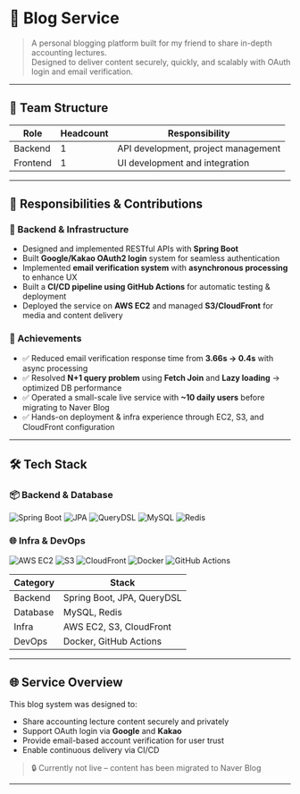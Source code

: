 # 📘 Blog Service

> A personal blogging platform built for my friend to share in-depth accounting lectures.  
> Designed to deliver content securely, quickly, and scalably with OAuth login and email verification.
---

## 👥 Team Structure

| Role     | Headcount | Responsibility                          |
|----------|-----------|-------------------------------------------|
| Backend  | 1         | API development, project management       |
| Frontend | 1         | UI development and integration            |

---

## 🧩 Responsibilities & Contributions

### 🔧 Backend & Infrastructure

- Designed and implemented RESTful APIs with **Spring Boot**
- Built **Google/Kakao OAuth2 login** system for seamless authentication
- Implemented **email verification system** with **asynchronous processing** to enhance UX
- Built a **CI/CD pipeline using GitHub Actions** for automatic testing & deployment
- Deployed the service on **AWS EC2** and managed **S3/CloudFront** for media and content delivery

### 🚀 Achievements

- ✅ Reduced email verification response time from **3.66s → 0.4s** with async processing  
- ✅ Resolved **N+1 query problem** using **Fetch Join** and **Lazy loading** → optimized DB performance  
- ✅ Operated a small-scale live service with **~10 daily users** before migrating to Naver Blog  
- ✅ Hands-on deployment & infra experience through EC2, S3, and CloudFront configuration

---

## 🛠️ Tech Stack

### 📦 Backend & Database

![Spring Boot](https://img.shields.io/badge/Spring%20Boot-6DB33F?style=flat-square&logo=spring-boot&logoColor=white)
![JPA](https://img.shields.io/badge/JPA-59666C?style=flat-square)
![QueryDSL](https://img.shields.io/badge/QueryDSL-11B48A?style=flat-square)
![MySQL](https://img.shields.io/badge/MySQL-00758F?style=flat-square&logo=mysql&logoColor=white)
![Redis](https://img.shields.io/badge/Redis-DC382D?style=flat-square&logo=redis&logoColor=white)

### 🌐 Infra & DevOps

![AWS EC2](https://img.shields.io/badge/AWS%20EC2-FF9900?style=flat-square&logo=amazon-aws&logoColor=white)
![S3](https://img.shields.io/badge/AWS%20S3-569A31?style=flat-square&logo=amazon-s3&logoColor=white)
![CloudFront](https://img.shields.io/badge/CloudFront-232F3E?style=flat-square&logo=amazon-aws&logoColor=white)
![Docker](https://img.shields.io/badge/Docker-2496ED?style=flat-square&logo=docker&logoColor=white)
![GitHub Actions](https://img.shields.io/badge/GitHub%20Actions-2088FF?style=flat-square&logo=github-actions&logoColor=white)

| Category       | Stack |
|----------------|-------|
| Backend        | Spring Boot, JPA, QueryDSL |
| Database       | MySQL, Redis |
| Infra          | AWS EC2, S3, CloudFront |
| DevOps         | Docker, GitHub Actions |


---

## 🌐 Service Overview

This blog system was designed to:

- Share accounting lecture content securely and privately
- Support OAuth login via **Google** and **Kakao**
- Provide email-based account verification for user trust
- Enable continuous delivery via CI/CD

> 🔒 Currently not live – content has been migrated to Naver Blog

---
